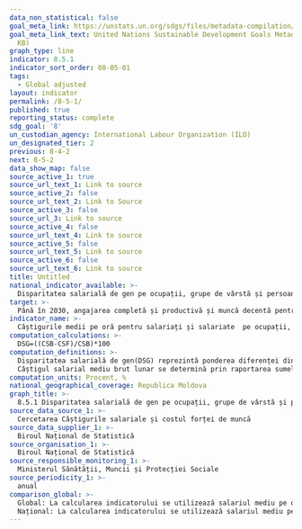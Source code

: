 ```yaml
---
data_non_statistical: false
goal_meta_link: https://unstats.un.org/sdgs/files/metadata-compilation/Metadata-Goal-8.pdf
goal_meta_link_text: United Nations Sustainable Development Goals Metadata (PDF 317
  KB)
graph_type: line
indicator: 8.5.1
indicator_sort_order: 08-05-01
tags:
  - Global adjusted
layout: indicator
permalink: /8-5-1/
published: true
reporting_status: complete
sdg_goal: '8'
un_custodian_agency: International Labour Organization (ILO)
un_designated_tier: 2
previous: 8-4-2
next: 8-5-2
data_show_map: false
source_active_1: true
source_url_text_1: Link to source
source_active_2: false
source_url_text_2: Link to Source
source_active_3: false
source_url_3: Link to source
source_active_4: false
source_url_text_4: Link to source
source_active_5: false
source_url_text_5: Link to source
source_active_6: false
source_url_text_6: Link to source
title: Untitled
national_indicator_available: >-
  Disparitatea salarială de gen pe ocupații, grupe de vârstă și persoane cu dizabilități
target: >-
  Până în 2030, angajarea completă și productivă și muncă decentă pentru toate femeile și toți bărbații, inclusiv pentru tineri și persoanele cu dizabilități, precum și remunerarea egală pentru munca de valoare egală
indicator_name: >-
  Câștigurile medii pe oră pentru salariați și salariate  pe ocupații, vârstă și persoane cu dizabilități
computation_calculations: >-
  DSG=((CSB-CSF)/CSB)*100
computation_definitions: >-
  Disparitatea salarială de gen(DSG) reprezintă ponderea diferenței dintre câștigul salarial mediu brut lunar al bărbaților(CSB) și cel al femeilor(CSF) în câștigul salarial mediu brut lunar al bărbaților, exprimată procentual<br> 
  Câștigul salarial mediu brut lunar se determină prin raportarea sumelor brute calculate (din fondul de salarii, inclusiv premiile sezoniere și anuale, din profitul net și alte fonduri) la numărul mediu al salariaților și la numărul de luni ale anului.
computation_units: Procent, %
national_geographical_coverage: Republica Moldova
graph_title: >-
  8.5.1 Disparitatea salarială de gen pe ocupații, grupe de vârstă și persoane cu dizabilități
source_data_source_1: >-
  Cercetarea Câștigurile salariale și costul forței de muncă
source_data_supplier_1: >-
  Biroul Național de Statistică
source_organisation_1: >-
  Biroul Național de Statistică
source_responsible_monitoring_1: >-
  Ministerul Sănătății, Muncii și Protecției Sociale
source_periodicity_1: >-
  anual
comparison_global: >-
  Global: La calcularea indicatorului se utilizează salariul mediu pe oră.<br> 
  Național: La calcularea indicatorului se utilizează salariul mediu pe lună.
---
```

